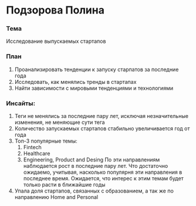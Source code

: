# Подзорова Полина

### Тема

Исследование выпускаемых стартапов

### План
1. Проанализировать тенденции к запуску старпатов за последние года
2. Исследовать, как менялись тренды в стартапах
3. Найти зависимости с мировыми тенденциями и технологиями

### Инсайты:
1. Теги не менялись за последние пару лет, исключая незначительные изменения, не меняющие сути тега
2. Количество запускаемых стартапов стабильно увеличивается год от года
3. Топ-3 популярные темы:
     1. Fintech
     2. Healthcare
     3. Engineering, Product and Desing
   По эти направлениям наблюдается рост в последние пару лет. Что достаточно ожидаемо, учитывая, насколько популярня эти направления в последнее время. Ожидается, что интерес к этим темам будет только расти в ближайшие годы
4. Упала доля стартапов, связанных с образованием, а так же по направлению Home and Personal
